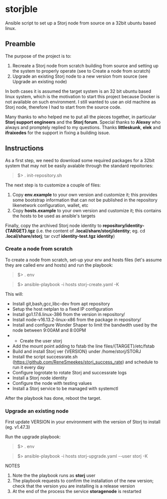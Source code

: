 # storjble
Ansible script to set up a Storj node from source on a 32bit ubuntu based linux.

## Preamble

The purpose of the project is to:

1. Recreate a Storj node from scratch building from source and setting up
   the system to properly operate (see to Create a node from scratch)
2. Upgrade an existing Storj node to a new version from source (see Upgrade an existing node)

In both cases it is assumed the target system is an 32 bit ubuntu based linux system, which is the motivation to start this project because Docker is not  available on such environment. I still wanted to use an old machine as Storj node, therefore I had to start from the source code.

Many thanks to who helped me to put all the pieces together, in particular **Storj support engineers** and the **Storj forum**. Special thanks to **Alexey** who always and promptely replied to my questions. Thanks **littleskunk**, **elek** and **ifraixedes** for the support in fixing a building issue.

## Instructions

As a first step, we need to download some required packages for a 32bit system
that may not be easily avalable through the standard repoitories:

> $> . init-repository.sh

The next step  is to customize a couple of files:

1. Copy **env.example** to your own version and customize it; this provides some bootstrap information that can not be published in the repository likenetwork configuration, wallet, etc
2. Copy **hosts.example** to your own version and customize it; this contains the hosts to be used as ansible's targets

Finally, copy the archived Storj node identity to **repository/identity-{TARGET}.tgz** (i.e. the content of **.local/share/storj/identity**; eg. cd **.local/share/storj**; tar cvzf **identity-test.tgz** **identity**)

### Create a node from scratch

To create a node from scratch, set-up your env and hosts files (let's assume
they are called env and hosts) and run the playbook:

> $> . env

> $> ansible-playbook -i hosts storj-create.yaml -K

This will:

- Install git,bash,gcc,libc-dev from apt repository
- Setup the host netplan to a fixed IP configuration
- Install go1.17.6.linux-386 from the version in repository/
- Install node-v16.13.2-linux-x86 from the package in repository/
- Install and configure Wonder Shaper to limit the bandwdth used by the node between 9:00AM and 8:00PM
- - Create the user storj
- Add the mount point adding to fstab the line files/{TARGET}/etc/fstab
- Build and install Storj ver {VERSION} under /home/storj/STORJ
- Install the script successrate.sh (https://github.com/ReneSmeekes/storj_success_rate) and schedule to run it every day
- Configure logrotate to rotate Storj and successrate logs
- Install a Storj node identity
- Configure the node with testing values
- Install a Storj service to be managed with systemctl

After the playbook has done, reboot the target.

### Upgrade an existing node

First update VERSION in your environment with the version of Storj to install (eg. v1.47.3)

Run the upgrade playbook:
 
> $> . env

> $> ansible-playbook -i hosts storj-upgrade.yaml --user storj -K

NOTES

1. Note the the playbook runs as **storj** user
2. The playbook requests to confirm the installation of the new version; check that the version you are installing is a release version
3. At the end of the process the service **storagenode** is restarted

